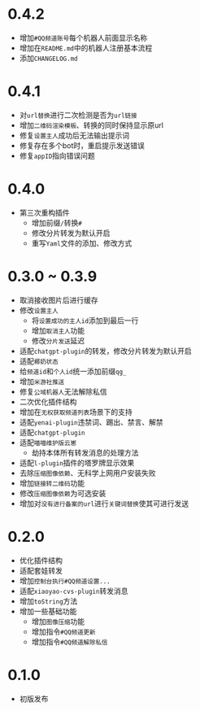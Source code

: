 
# 0.4.2

* 增加`#QQ频道账号`每个机器人前面显示名称
* 增加在`README.md`中的机器人注册基本流程
* 添加`CHANGELOG.md`

# 0.4.1

* 对`url替换`进行二次检测是否为`url链接`
* 增加`二维码渲染模板`、转换的同时保持显示原url
* 修复`设置主人`成功后无法输出提示词
* 修复存在多个bot时，重启提示发送错误
* 修复`appID`指向错误问题

# 0.4.0

* 第三次重构插件
  * 增加前缀`/`转换`#`
  * 修改分片转发为默认开启
  * 重写`Yaml`文件的添加、修改方式

# 0.3.0 ~ 0.3.9

* 取消接收图片后进行缓存
* 修改`设置主人`
  * 将`设置成功的主人id`添加到最后一行
  * 增加`取消主人`功能
  * 修改`分片发送`延迟
* 适配`chatgpt-plugin`的转发，修改分片转发为默认开启
* 适配`椰奶状态`
* 给`频道id`和`个人id`统一添加前缀`qg_`
* 增加`米游社推送`
* 修复`公域机器人`无法解除私信
* 二次优化插件结构
* 增加在`无权获取频道列表`场景下的支持
* 适配`yenai-plugin`违禁词、踢出、禁言、解禁
* 适配`chatgpt-plugin`
* 适配`喵喵维护版云崽`
  * 劫持本体所有转发消息的处理方法
* 适配`l-plugin`插件的塔罗牌显示效果
* 去除`压缩图像依赖`、无科学上网用户安装失败
* 增加`链接转二维码`功能
* 修改`压缩图像依赖`为可选安装
* 增加对`没有进行备案的url`进行`关键词替换`使其可进行发送

# 0.2.0

* 优化插件结构
* 适配套娃转发
* 增加`控制台执行#QQ频道设置...`
* 适配`xiaoyao-cvs-plugin`转发消息
* 增加`toString`方法
* 增加一些基础功能
  * 增加`图像压缩`功能
  * 增加指令`#QQ频道更新`
  * 增加指令`#QQ频道解除私信`

# 0.1.0

* 初版发布
